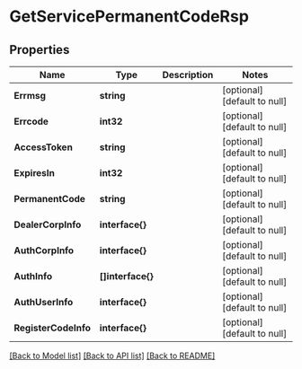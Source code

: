 # GetServicePermanentCodeRsp

## Properties
Name | Type | Description | Notes
------------ | ------------- | ------------- | -------------
**Errmsg** | **string** |  | [optional] [default to null]
**Errcode** | **int32** |  | [optional] [default to null]
**AccessToken** | **string** |  | [optional] [default to null]
**ExpiresIn** | **int32** |  | [optional] [default to null]
**PermanentCode** | **string** |  | [optional] [default to null]
**DealerCorpInfo** | **interface{}** |  | [optional] [default to null]
**AuthCorpInfo** | **interface{}** |  | [optional] [default to null]
**AuthInfo** | **[]interface{}** |  | [optional] [default to null]
**AuthUserInfo** | **interface{}** |  | [optional] [default to null]
**RegisterCodeInfo** | **interface{}** |  | [optional] [default to null]

[[Back to Model list]](../README.md#documentation-for-models) [[Back to API list]](../README.md#documentation-for-api-endpoints) [[Back to README]](../README.md)


